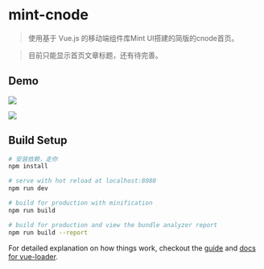 # mint-cnode

> 使用基于 Vue.js 的移动端组件库Mint UI搭建的简版的cnode首页。

> 目前只能显示首页文章标题，还有待完善。

## Demo
![](https://ws1.sinaimg.cn/mw690/66101050ly1fdc775s3h7j20hh0j1q3w)

![](https://ws1.sinaimg.cn/large/66101050ly1fdc6ztdxbhj20fa0jjwfb)

## Build Setup

``` bash
# 安装依赖，走你
npm install

# serve with hot reload at localhost:8080
npm run dev

# build for production with minification
npm run build

# build for production and view the bundle analyzer report
npm run build --report
```

For detailed explanation on how things work, checkout the [guide](http://vuejs-templates.github.io/webpack/) and [docs for vue-loader](http://vuejs.github.io/vue-loader).
